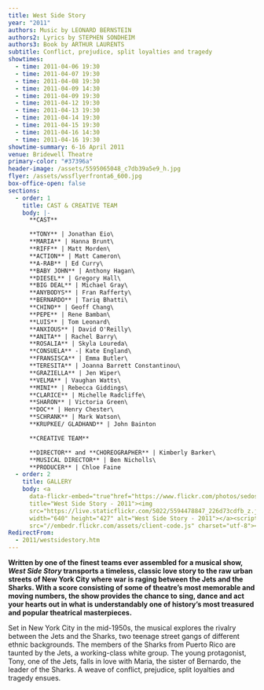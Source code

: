 ```yaml
---
title: West Side Story
year: "2011"
authors: Music by LEONARD BERNSTEIN
authors2: Lyrics by STEPHEN SONDHEIM
authors3: Book by ARTHUR LAURENTS
subtitle: Conflict, prejudice, split loyalties and tragedy
showtimes:
  - time: 2011-04-06 19:30
  - time: 2011-04-07 19:30
  - time: 2011-04-08 19:30
  - time: 2011-04-09 14:30
  - time: 2011-04-09 19:30
  - time: 2011-04-12 19:30
  - time: 2011-04-13 19:30
  - time: 2011-04-14 19:30
  - time: 2011-04-15 19:30
  - time: 2011-04-16 14:30
  - time: 2011-04-16 19:30
showtime-summary: 6-16 April 2011
venue: Bridewell Theatre
primary-color: "#37396a"
header-image: /assets/5595065048_c7db39a5e9_h.jpg
flyer: /assets/wssflyerfronta6_600.jpg
box-office-open: false
sections:
  - order: 1
    title: CAST & CREATIVE TEAM
    body: |-
      **CAST**

      **TONY** | Jonathan Eio\
      **MARIA** | Hanna Brunt\
      **RIFF** | Matt Morden\
      **ACTION** | Matt Cameron\
      **A-RAB** | Ed Curry\
      **BABY JOHN** | Anthony Hagan\
      **DIESEL** | Gregory Hall\
      **BIG DEAL** | Michael Gray\
      **ANYBODYS** | Fran Rafferty\
      **BERNARDO** | Tariq Bhatti\
      **CHINO** | Geoff Chang\
      **PEPE** | Rene Bamban\
      **LUIS** | Tom Leonard\
      **ANXIOUS** | David O'Reilly\
      **ANITA** | Rachel Barry\
      **ROSALIA** | Skyla Loureda\
      **CONSUELA** -| Kate England\
      **FRANSISCA** | Emma Butler\
      **TERESITA** | Joanna Barrett Constantinou\
      **GRAZIELLA** | Jen Wiper\
      **VELMA** | Vaughan Watts\
      **MINI** | Rebecca Giddings\
      **CLARICE** | Michelle Radcliffe\
      **SHARON** | Victoria Green\
      **DOC** | Henry Chester\
      **SCHRANK** | Mark Watson\
      **KRUPKEE/ GLADHAND** | John Bainton

      **CREATIVE TEAM**

      **DIRECTOR** and **CHOREOGRAPHER** | Kimberly Barker\
      **MUSICAL DIRECTOR** | Ben Nicholls\
      **PRODUCER** | Chloe Faine
  - order: 2
    title: GALLERY
    body: <a
      data-flickr-embed="true"href="https://www.flickr.com/photos/sedos/albums/72157626004303101"
      title="West Side Story - 2011"><img
      src="https://live.staticflickr.com/5022/5594478847_226d73cdfb_z.jpg"
      width="640" height="427" alt="West Side Story - 2011"></a><script async
      src="//embedr.flickr.com/assets/client-code.js" charset="utf-8"></script>
RedirectFrom:
  - 2011/westsidestory.htm
---
```

**Written by one of the finest teams ever assembled for a musical show, *West Side Story* transports a timeless, classic love story to the raw urban streets of New York City where war is raging between the Jets and the Sharks. With a score consisting of some of theatre’s most memorable and moving numbers, the show provides the chance to sing, dance and act your hearts out in what is understandably one of history’s most treasured and popular theatrical masterpieces.**

Set in New York City in the mid-1950s, the musical explores the rivalry between the Jets and the Sharks, two teenage street gangs of different ethnic backgrounds. The members of the Sharks from Puerto Rico are taunted by the Jets, a working-class white group. The young protagonist, Tony, one of the Jets, falls in love with Maria, the sister of Bernardo, the leader of the Sharks. A weave of conflict, prejudice, split loyalties and tragedy ensues.